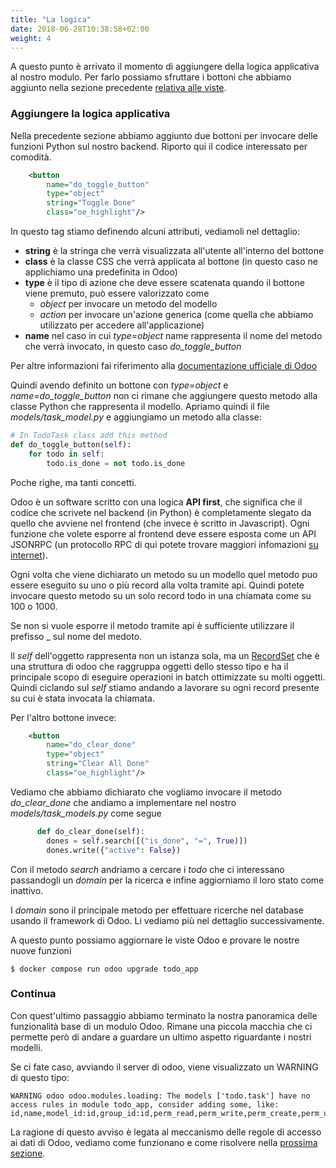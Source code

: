 ```yaml
---
title: "La logica"
date: 2018-06-28T10:38:58+02:00
weight: 4
---
```


A questo punto è arrivato il momento di aggiungere della logica applicativa al nostro modulo. Per farlo possiamo sfruttare i bottoni che abbiamo aggiunto nella sezione precedente [relativa alle viste](/odoo.workshop/first_app/prime_viste/).


### Aggiungere la logica applicativa

Nella precedente sezione abbiamo aggiunto due bottoni per invocare delle funzioni Python sul nostro backend. Riporto qui il codice interessato per comodità.

```xml
    <button 
        name="do_toggle_button" 
        type="object"
        string="Toggle Done"
        class="oe_highlight"/>
```

In questo tag stiamo definendo alcuni attributi, vediamoli nel dettaglio:

- **string** è la stringa che verrà visualizzata all'utente all'interno del bottone
- **class** è la classe CSS che verrà applicata al bottone (in questo caso ne applichiamo una predefinita in Odoo)
- **type** è il tipo di azione che deve essere scatenata quando il bottone viene premuto, può essere valorizzato come 
    - _object_ per invocare un metodo del modello
    - _action_ per invocare un'azione generica (come quella che abbiamo utilizzato per accedere all'applicazione)
- **name** nel caso in cui _type=object_ name rappresenta il nome del metodo che verrà invocato, in questo caso _do\_toggle\_button_

Per altre informazioni fai riferimento alla [documentazione ufficiale di Odoo](https://www.odoo.com/documentation/11.0/reference/views.html#reference-views-list-button)

Quindi avendo definito un bottone con _type=object_ e _name=do\_toggle\_button_ non ci rimane che aggiungere questo metodo alla classe Python che rappresenta il modello. Apriamo quindi il file _models/task\_model.py_ e aggiungiamo un metodo alla classe:

```python
# In TodoTask class add this method
def do_toggle_button(self):
    for todo in self:
        todo.is_done = not todo.is_done
```

Poche righe, ma tanti concetti. 

Odoo è un software scritto con una logica **API first**, che significa che il codice che scrivete nel backend (in Python) è completamente slegato da quello che avviene nel frontend (che invece è scritto in Javascript). Ogni funzione che volete esporre al frontend deve essere esposta come un API JSONRPC (un protocollo RPC di qui potete trovare maggiori infomazioni [su internet](https://en.wikipedia.org/wiki/JSON-RPC)).

Ogni volta che viene dichiarato un metodo su un modello quel metodo puo essere eseguito su uno o più record alla volta tramite api. Quindi potete invocare questo metodo su un solo record todo in una chiamata come su 100 o 1000.

Se non si vuole esporre il metodo tramite api è sufficiente utilizzare il prefisso _ sul nome del medoto.

Il _self_ dell'oggetto rappresenta non un istanza sola, ma un [RecordSet](https://www.odoo.com/documentation/15.0/developer/reference/backend/orm.html#recordsets) che è una struttura di odoo che raggruppa oggetti dello stesso tipo e ha il principale scopo di eseguire operazioni in batch ottimizzate su molti oggetti. Quindi ciclando sul _self_ stiamo andando a lavorare su ogni record presente su cui è stata invocata la chiamata.

Per l'altro bottone invece:

```xml
    <button 
        name="do_clear_done" 
        type="object"
        string="Clear All Done"
        class="oe_highlight"/>
```

Vediamo che abbiamo dichiarato che vogliamo invocare il metodo _do\_clear\_done_ che andiamo a implementare nel nostro _models/task\_models.py_ come segue

```python
      def do_clear_done(self):
        dones = self.search([("is_done", "=", True)])
        dones.write({"active": False})
```

Con il metodo _search_ andriamo a cercare i _todo_ che ci interessano passandogli un _domain_ per la ricerca e infine aggiorniamo il loro stato come inattivo.

I _domain_ sono il principale metodo per effettuare ricerche nel database usando il framework di Odoo. Li vediamo più nel dettaglio successivamente.

A questo punto possiamo aggiornare le viste Odoo e provare le nostre nuove funzioni

```
$ docker compose run odoo upgrade todo_app
```


### Continua

Con quest'ultimo passaggio abbiamo terminato la nostra panoramica delle funzionalità base di un modulo Odoo. Rimane una piccola macchia che ci permette però di andare a guardare un ultimo aspetto riguardante i nostri modelli.

Se ci fate caso, avviando il server di odoo, viene visualizzato un WARNING di questo tipo:

```
WARNING odoo odoo.modules.loading: The models ['todo.task'] have no access rules in module todo_app, consider adding some, like:
id,name,model_id:id,group_id:id,perm_read,perm_write,perm_create,perm_unlink
```

La ragione di questo avviso è legata al meccanismo delle regole di accesso ai dati di Odoo, vediamo come funzionano e come risolvere nella [prossima sezione](/odoo.workshop/first_app/controllo_accessi/).
